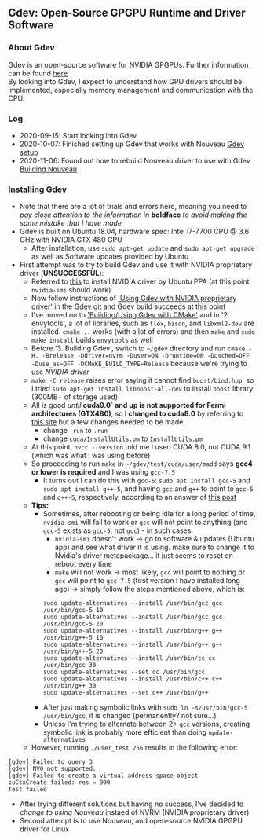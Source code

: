 ## Gdev: Open-Source GPGPU Runtime and Driver Software

### About Gdev 
Gdev is an open-source software for NVIDIA GPGPUs. Further information can be found [here](https://github.com/CPFL/gdev)  
By looking into Gdev, I expect to understand how GPU drivers should be implemented, especially memory management and communication with the CPU.

### Log
 - 2020-09-15: Start looking into Gdev
 - 2020-10-07: Finished setting up Gdev that works with Nouveau [Gdev setup](#installing-gdev)
 - 2020-11-06: Found out how to rebuild Nouveau driver to use with Gdev [Building Nouveau](#relinking-gdev)

### Installing Gdev
 - Note that there are a lot of trials and errors here, meaning you need to *pay close attention to the information in* **boldface** *to avoid making the same mistake that I have made*
 - Gdev is built on Ubuntu 18.04, hardware spec: Intel i7-7700 CPU @ 3.6 GHz with NVIDIA GTX 480 GPU
   - After installation, use `sudo apt-get update` and `sudo apt-get upgrade` as well as Software updates provided by Ubuntu
 - First attempt was to try to build Gdev and use it with NVIDIA proprietary driver (**UNSUCCESSFUL**):
   - Referred to [this](https://linuxhint.com/ubuntu_nvidia_ppa/) to install NVIDIA driver by Ubuntu PPA (at this point, `nvidia-smi` should work)
   - Now follow instructions of ['Using Gdev with NVIDIA proprietary driver'](https://github.com/CPFL/gdev/blob/master/docs/README.nvrm.md) in the [Gdev git](https://github.com/CPFL/gdev) and Gdev build succeeds at this point
   - I've moved on to ['Building/Using Gdev with CMake'](https://github.com/CPFL/gdev/blob/master/docs/README.cmake.md) and in '2. envytools', a lot of libraries, such as `flex`, `bison`, and `libxml2-dev` are installed. `cmake ..` works (with a lot of errors) and then `make` and `sudo make install` builds `envytools` as well
   - Before '3. Building Gdev', switch to `~/gdev` directory and run `cmake -H. -Brelease -Ddriver=nvrm -Duser=ON -Druntime=ON -Dusched=OFF -Duse_as=OFF -DCMAKE_BUILD_TYPE=Release` because we're trying to use *NVIDIA driver*
   - `make -C release` raises error saying it cannot find `boost/bind.hpp`, so I tried `sudo apt-get install libboost-all-dev` to install `boost` library (300MB+ of storage used)
   - All is good *until* **cuda9.0` and up is not supported for Fermi architectures (GTX480)**, so **I changed to cuda8.0** by referring to [this site](https://rodrigodzf.github.io/setup/cuda/2019/04/15/cuda-setup.html) but a few changes needed to be made:
     - change `-run` to `.run`
     - change `cuda/InstallUtils.pm` to `InstallUtils.pm`
   - At this point, `nvcc --version` told me I used CUDA 8.0, not CUDA 9.1 (which was what I was using before)
   - So proceeding to run `make` in `~/gdev/test/cuda/user/madd` says **gcc4 or lower is required** and I was using `gcc-7.5`
     - It turns out I can do this with `gcc-5`: `sudo apt install gcc-5` and `sudo apt install g++-5`, and having `gcc` and `g++` to point to `gcc-5` and `g++-5`, respectively, according to an answer of [this post](https://askubuntu.com/questions/1087150/install-gcc-5-on-ubuntu-18-04)
   - **Tips:** 
     - Sometimes, after rebooting or being idle for a long period of time, `nvidia-smi` will fail to work or `gcc` will not point to anything (and `gcc-5` exists as `gcc-5`, not `gcc`) - in such cases:
       - `nvidia-smi` doesn't work -> go to software & updates (Ubuntu app) and see what driver it is using. make sure to change it to Nvidia's driver metapackage... it just seems to reset on reboot every time
       - `make` will not work -> most likely, `gcc` will point to nothing or `gcc` will point to `gcc 7.5` (first version I have installed long ago) -> simply follow the steps mentioned above, which is:
       ```
       sudo update-alternatives --install /usr/bin/gcc gcc /usr/bin/gcc-5 10
       sudo update-alternatives --install /usr/bin/gcc gcc /usr/bin/gcc-5 20
       sudo update-alternatives --install /usr/bin/g++ g++ /usr/bin/g++-5 10
       sudo update-alternatives --install /usr/bin/g++ g++ /usr/bin/g++-5 20
       sudo update-alternatives --install /usr/bin/cc cc /usr/bin/gcc 30
       sudo update-alternatives --set cc /usr/bin/gcc
       sudo update-alternatives --install /usr/bin/c++ c++ /usr/bin/g++ 30
       sudo update-alternatives --set c++ /usr/bin/g++
       ```
     - After just making symbolic links with `sudo ln -s/usr/bin/gcc-5 /usr/bin/gcc`, it is changed (permanently? not sure...)
     - Unless I'm trying to alternate between 2+ `gcc` versions, creating symbolic link is probably more efficient than doing `update-alternatives`
   - However, running `./user_test 256` results in the following error:
```
[gdev] Failed to query 3
[gdev] NV0 not supported.
[gdev] Failed to create a virtual address space object
cuCtxCreate failed: res = 999
Test failed
```
   - After trying different solutions but having no success, I've decided to *change to using Nouveau* instaed of NVRM (NVIDIA proprietary driver)
 - Second attempt is to use Nouveau, and open-source NVIDIA GPGPU driver for Linux